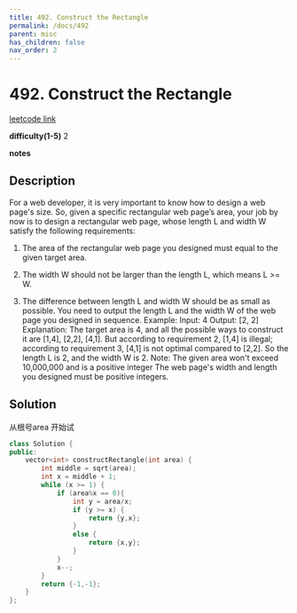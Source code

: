```yaml
---
title: 492. Construct the Rectangle
permalink: /docs/492
parent: misc
has_children: false
nav_order: 2
---
```

# 492. Construct the Rectangle
[leetcode link](https://leetcode.com/problems/construct-the-rectangle/)

**difficulty(1-5)** 
2

**notes** 


## Description
For a web developer, it is very important to know how to design a web page's size. So, given a specific rectangular web page’s area, your job by now is to design a rectangular web page, whose length L and width W satisfy the following requirements:

1. The area of the rectangular web page you designed must equal to the given target area.

2. The width W should not be larger than the length L, which means L >= W.

3. The difference between length L and width W should be as small as possible.
You need to output the length L and the width W of the web page you designed in sequence.
Example:
Input: 4
Output: [2, 2]
Explanation: The target area is 4, and all the possible ways to construct it are [1,4], [2,2], [4,1]. 
But according to requirement 2, [1,4] is illegal; according to requirement 3,  [4,1] is not optimal compared to [2,2]. So the length L is 2, and the width W is 2.
Note:
The given area won't exceed 10,000,000 and is a positive integer
The web page's width and length you designed must be positive integers.


## Solution
从根号area 开始试
```c++
class Solution {
public:
    vector<int> constructRectangle(int area) {
        int middle = sqrt(area);
        int x = middle + 1;
        while (x >= 1) {
            if (area%x == 0){
                int y = area/x;
                if (y >= x) {
                    return {y,x};
                }
                else {
                    return {x,y};
                }
            }
            x--;
        }
        return {-1,-1};
    }
};
``` 

<!-- 
Default label
{: .label }

Blue label
{: .label .label-blue }

Stable
{: .label .label-green }

New release
{: .label .label-purple }

Coming soon
{: .label .label-yellow }

Deprecated
{: .label .label-red } -->
